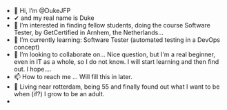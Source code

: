 - 👋 Hi, I’m @DukeJFP
- ✔ and my real name is Duke
- 👀 I’m interested in finding fellow students, doing the course Software Tester, by GetCertified in Arnhem, the Netherlands...
- 🌱 I’m currently learning: Software Tester (automated testing in a DevOps concept)
- 💞️ I’m looking to collaborate on... Nice question, but I'm a real beginner, even in IT as a whole, so I do not know. I will start learning and then find out. I hope....
- 📫 How to reach me ... Will fill this in later.
- 📖 Living near rotterdam, being 55 and finally found out what I want to be when (if?) I grow to be an adult.
- 

<!---
DukeJFP/DukeJFP is a ✨ special ✨ repository because its `README.md` (this file) appears on your GitHub profile.
You can click the Preview link to take a look at your changes.
--->

